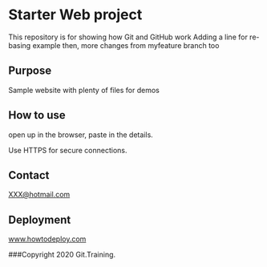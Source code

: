 # Starter Web project

This repository is for showing how Git and GitHub work
Adding a line for re-basing example
then, more changes from myfeature branch too

## Purpose

Sample website with plenty of files for demos

## How to use

open up in the browser, paste in the details.

Use HTTPS for secure connections.

## Contact
XXX@hotmail.com

## Deployment
www.howtodeploy.com

###Copyright
2020 Git.Training.